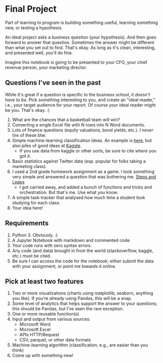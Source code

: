 # Final Project

Part of learning to program is building something useful, learning something new, or testing a hypothesis.

An ideal project asks a business question (your hypothesis). And then goes forward to answer that question. Sometimes the answer might be different than what you set out to find. That's okay. As long as it's clean, interesting, and presented well, you'll do fine. 

Imagine this notebook is going to be presented to your CFO, your chief revenue person, your marketing director.

## Questions I've seen in the past

While it's great if a question is specific to the business school, it _doesn't have to be_. Pick something interesting to you, and create an "ideal reader," i.e., your target audience for your report. Of course your ideal reader might be you. That's okay. :)

1. What are the chances that a basketball team will win?
2. Converting a single Excel file with N rows into N Word documents.
3. Lots of finance questions (equity valuations, bond yields, etc.). I _never_ tire of these btw.
4. Simple machine-learning classification ideas. An example is [here](https://github.com/staylorx/cu-leeds-baim3220/blob/main/Extras/Using%20scikit-learn%20to%20classify%20and%20predict.ipynb), but also piles of good ideas at [Kaggle](https://www.kaggle.com/).
    * If you use data from kaggle or other sorts, be sure to cite where you got it.
5. Basic statistics against Twitter data (esp. popular for folks taking a marketing class).
6. I used a 2nd grade homework assignment as a game. I took something very simple and answered a question that was bothering me. [Steps and Leaps](https://github.com/staylorx/cu-leeds-baim3220/blob/main/Extras/Steps%20and%20Leaps.ipynb)
    * I got carried away, and added a bunch of functions and tricks and orchestration. But that's me. Use what you know.
7. A simple task-tracker that analysed how much time a student took studying for each class.
8. Your idea here!

## Requirements

1. Python 3. Obviously. :)
2. A Jupyter Notebook with markdown and commented code
3. Your code runs with zero syntax errors.
4. Any code (and data) brought in from the world (stackoverflow, kaggle, etc.) must be cited.
5. Be sure I can access the code for the notebook; either submit the data with your assignment, or point me towards it online.

## Pick at least two features

1. Two or more visualizations (charts using matplotlib, seaborn, anything you like). If you're already using Pandas, this will be a snap.
2. Some level of analytics that helps support the answer to your questions; this should be Pandas, but I've seen the rare exception.
3. One or more reusable function(s)
4. Input and output from various sources:
    * Microsoft Word
    * Microsoft Excel
    * APIs HTTP/Request
    * CSV, parquet, or other data formats
5. Machine-learning algorithm (classification, e.g., are easier than you think)
6. Come up with something new!
